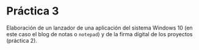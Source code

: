 # Práctica 3

Elaboración de un lanzador de una aplicación del sistema Windows 10 (en este caso el blog de notas o `notepad`) y de la firma dígital de los proyectos (práctica 2).
